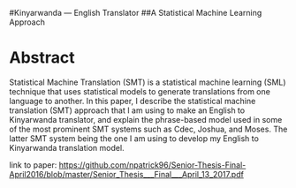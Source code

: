 #Kinyarwanda — English Translator 
##A Statistical Machine Learning Approach

# Abstract
Statistical Machine Translation (SMT) is a statistical machine learning (SML) technique that uses statistical models to generate translations from one language to another. In this paper, I describe the statistical machine translation (SMT) approach that I am using to make an English to Kinyarwanda translator, and explain the phrase-based model used in some of the most prominent SMT systems such as Cdec, Joshua, and Moses. The latter SMT system being the one I am using to develop my English to Kinyarwanda translation model.

link to paper: https://github.com/npatrick96/Senior-Thesis-Final-April2016/blob/master/Senior_Thesis___Final___April_13_2017.pdf